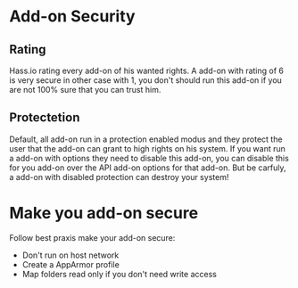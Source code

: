 
# Add-on Security

## Rating

Hass.io rating every add-on of his wanted rights. A add-on with rating of 6 is very secure in other case with 1, you don't should run this add-on if you are not 100% sure that you can trust him.

## Protectetion

Default, all add-on run in a protection enabled modus and they protect the user that the add-on can grant to high rights on his system. If you want run a add-on with options they need to disable this add-on, you can disable this for you add-on over the API add-on options for that add-on. But be carfuly, a add-on with disabled protection can destroy your system!

# Make you add-on secure

Follow best praxis make your add-on secure:
- Don't run on host network
- Create a AppArmor profile
- Map folders read only if you don't need write access
